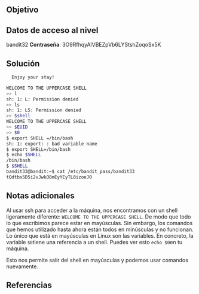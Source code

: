 ## Objetivo
## Datos de acceso al nivel
bandit32
**Contraseña**: 3O9RfhqyAlVBEZpVb6LYStshZoqoSx5K

## Solución
```bash
  Enjoy your stay!

WELCOME TO THE UPPERCASE SHELL
>> l
sh: 1: L: Permission denied
>> ls
sh: 1: LS: Permission denied
>> $shell
WELCOME TO THE UPPERCASE SHELL
>> $EUID
>> $0
$ export SHELL =/bin/bash
sh: 1: export: : bad variable name
$ export SHELL=/bin/bash
$ echo $SHELL
/bin/bash
$ $SHELL
bandit33@bandit:~$ cat /etc/bandit_pass/bandit33
tQdtbs5D5i2vJwkO8mEyYEyTL8izoeJ0
```
## Notas adicionales
Al usar ssh para acceder a la máquina, nos encontramos con un shell ligeramente diferente: `WELCOME TO THE UPPERCASE SHELL`. De modo que todo lo que escribimos parece estar en mayúsculas. Sin embargo, los comandos que hemos utilizado hasta ahora están todos en minúsculas y no funcionan. Lo único que está en mayúsculas en Linux son las variables. En concreto, la variable `$0`tiene una referencia a un shell. Puedes ver esto `echo $0`en tu máquina.

Esto nos permite salir del shell en mayúsculas y podemos usar comandos nuevamente.
## Referencias
